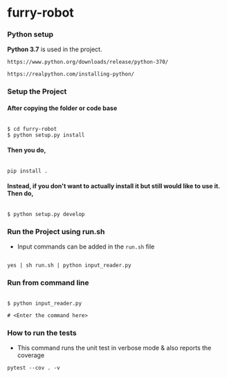 # furry-robot

### Python setup

**Python 3.7** is used in the project.

```
https://www.python.org/downloads/release/python-370/

https://realpython.com/installing-python/
```

### Setup the Project

#### After copying the folder or code base

```  

$ cd furry-robot 
$ python setup.py install

```

#### Then you do,

```

pip install .

```

#### Instead, if you don't want to actually install it but still would like to use it. Then do,

```

$ python setup.py develop

```

### Run the Project using run.sh

* Input commands can be added in the `run.sh` file

```

yes | sh run.sh | python input_reader.py

```

### Run from command line

```

$ python input_reader.py

# <Enter the command here>

```

### How to run the tests

* This command runs the unit test in verbose mode & also reports the coverage

```
pytest --cov . -v
```